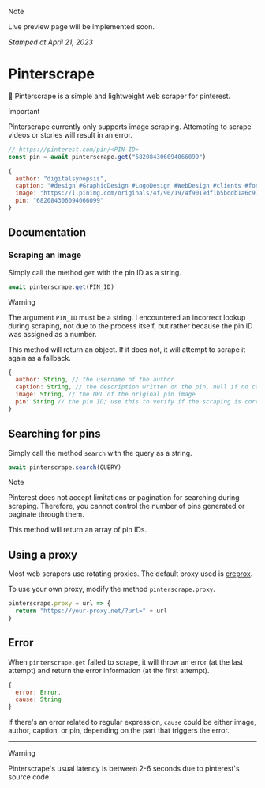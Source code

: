 > [!NOTE]
> Live preview page will be implemented soon.
>
> *Stamped at April 21, 2023*

# Pinterscrape
:pushpin: Pinterscrape is a simple and lightweight web scraper for pinterest.

> [!IMPORTANT]
> Pinterscrape currently only supports image scraping. Attempting to scrape videos or stories will result in an error.

```javascript
// https://pinterest.com/pin/<PIN-ID>
const pin = await pinterscrape.get("682084306094066099")
```

```javascript
{
  author: "digitalsynopsis",
  caption: "#design #GraphicDesign #LogoDesign #WebDesign #clients #fonts #Photoshop #advertising #AgencyLife #artist #designer #developer #GraphicDesigner #LogoDesigner #WebDesigner #memes #agency #ArtDirector #CreativeDirector #AdAgency",
  image: "https://i.pinimg.com/originals/4f/90/19/4f9019df1b5bddb1a6c973ccbfb16693.jpg",
  pin: "682084306094066099"
}
```

## Documentation

### Scraping an image

Simply call the method `get` with the pin ID as a string.

```javascript
await pinterscrape.get(PIN_ID)
```

> [!WARNING]
> The argument `PIN_ID` must be a string. I encountered an incorrect lookup during scraping, not due to the process itself, but rather because the pin ID was assigned as a number.

This method will return an object. If it does not, it will attempt to scrape it again as a fallback.

```javascript
{
  author: String, // the username of the author
  caption: String, // the description written on the pin, null if no caption
  image: String, // the URL of the original pin image
  pin: String // the pin ID; use this to verify if the scraping is correct
}
```

## Searching for pins

Simply call the method `search` with the query as a string.

```javascript
await pinterscrape.search(QUERY)
```

> [!NOTE]
> Pinterest does not accept limitations or pagination for searching during scraping. Therefore, you cannot control the number of pins generated or paginate through them.

This method will return an array of pin IDs.

## Using a proxy

Most web scrapers use rotating proxies. The default proxy used is [creprox](https://github.com/creuserr/creprox).

To use your own proxy, modify the method `pinterscrape.proxy`.

```javascript
pinterscrape.proxy = url => {
  return "https://your-proxy.net/?url=" + url
}
```

## Error
When `pinterscrape.get` failed to scrape, it will throw an error (at the last attempt) and return the error information (at the first attempt).

```javascript
{
  error: Error,
  cause: String
}
```

If there's an error related to regular expression, `cause` could be either image, author, caption, or pin, depending on the part that triggers the error.

***

> [!WARNING]
> Pinterscrape's usual latency is between 2-6 seconds due to pinterest's source code.
